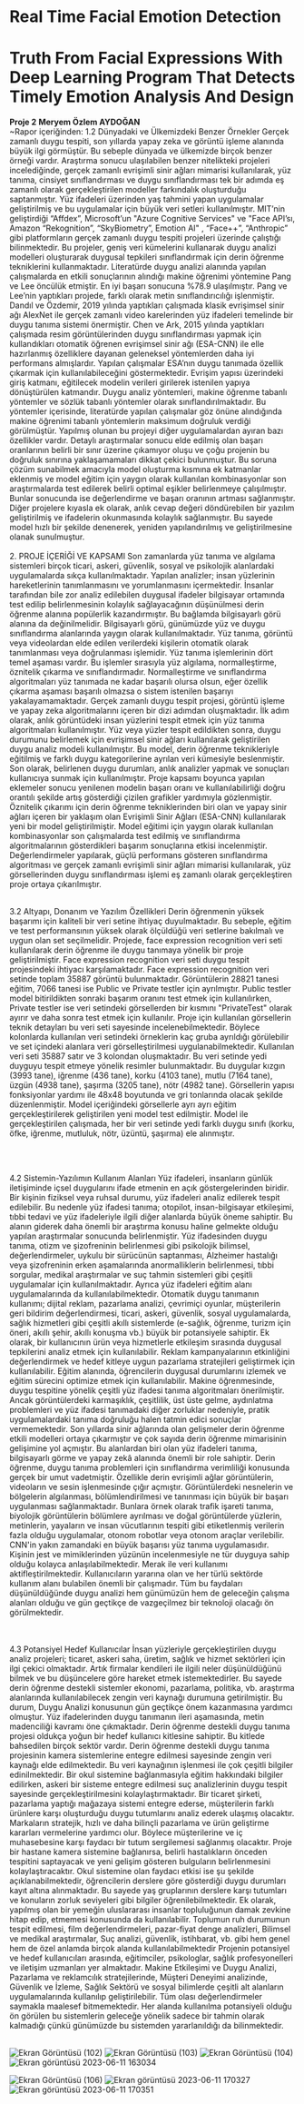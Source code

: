 # Real Time Facial Emotion Detection 
# Truth From Facial Expressions With Deep Learning Program That Detects Timely Emotion Analysis And Design
**Proje 2** **Meryem Özlem AYDOĞAN**
<br>
~Rapor içeriğinden:
1.2 Dünyadaki ve Ülkemizdeki Benzer Örnekler
Gerçek zamanlı duygu tespiti, son yıllarda yapay zeka ve görüntü işleme alanında büyük ilgi 
görmüştür. Bu sebeple dünyada ve ülkemizde birçok benzer örneği vardır. Araştırma sonucu 
ulaşılabilen benzer nitelikteki projeleri incelediğinde, gerçek zamanlı evrişimli sinir ağları 
mimarisi kullanılarak, yüz tanıma, cinsiyet sınıflandırması ve duygu sınıflandırması tek bir 
adımda eş zamanlı olarak gerçekleştirilen modeller farkındalık oluşturduğu saptanmıştır. Yüz 
ifadeleri üzerinden yaş tahmini yapan uygulamalar geliştirilmiş ve bu uygulamalar için büyük 
veri setleri kullanılmıştır.
MIT’nin geliştirdiği “Affdex”, Microsoft’un "Azure Cognitive Services" ve "Face API’sı, 
Amazon “Rekognition”, “SkyBiometry”, Emotion AI" , “Face++”, “Anthropic” gibi 
platformların gerçek zamanlı duygu tespiti projeleri üzerinde çalıştığı bilinmektedir. Bu 
projeler, geniş veri kümelerini kullanarak duygu analizi modelleri oluşturarak duygusal 
tepkileri sınıflandırmak için derin öğrenme tekniklerini kullanmaktadır.
Literatürde duygu analizi alanında yapılan çalışmalarda en etkili sonuçlarının alındığı makine 
öğrenimi yöntemine Pang ve Lee öncülük etmiştir. En iyi başarı sonucuna %78.9 ulaşılmıştır. 
Pang ve Lee’nin yaptıkları projede, farklı olarak metin sınıflandırıcılığı işlenmiştir. Dandıl ve 
Özdemir, 2019 yılında yaptıkları çalışmada klasik evrişimsel sinir ağı AlexNet ile gerçek 
zamanlı video karelerinden yüz ifadeleri temelinde bir duygu tanıma sistemi önermiştir. 
Chen ve Ark, 2015 yılında yaptıkları çalışmada resim görüntülerinden duygu sınıflandırması
yapmak için kullandıkları otomatik öğrenen evrişimsel sinir ağı (ESA-CNN) ile elle 
hazırlanmış özelliklere dayanan geleneksel yöntemlerden daha iyi performans almışlardır.
Yapılan çalışmalar ESA’nın duygu tanımada özellik çıkarmak için kullanılabileceğini 
göstermektedir. Evrişim yapısı üzerindeki giriş katmanı, eğitilecek modelin verileri girilerek 
istenilen yapıya dönüştürülen katmandır. 
Duygu analiz yöntemleri, makine öğrenme tabanlı yöntemler ve sözlük tabanlı yöntemler olarak 
sınıflandırılmaktadır. Bu yöntemler içerisinde, literatürde yapılan çalışmalar göz önüne 
alındığında makine öğrenimi tabanlı yöntemlerin maksimum doğruluk verdiği görülmüştür. 
Yapılmış olunan bu projeyi diğer uygulamalardan ayıran bazı özellikler vardır. Detaylı 
araştırmalar sonucu elde edilmiş olan başarı oranlarının belirli bir sınır üzerine çıkamıyor oluşu
ve çoğu projenin bu doğruluk sınırına yaklaşamamaları dikkat çekici bulunmuştur. Bu soruna 
çözüm sunabilmek amacıyla model oluşturma kısmına ek katmanlar eklenmiş ve model eğitim 
için yaygın olarak kullanılan kombinasyonlar son araştırmalarda test edilerek belirli optimal 
eşikler belirlenmeye çalışılmıştır. Bunlar sonucunda ise değerlendirme ve başarı oranının
artması sağlanmıştır. Diğer projelere kıyasla ek olarak, anlık cevap değeri döndürebilen bir 
yazılım geliştirilmiş ve ifadelerin okunmasında kolaylık sağlanmıştır. Bu sayede model hızlı bir 
şekilde denenerek, yeniden yapılandırılmış ve geliştirilmesine olanak sunulmuştur.
<br>
<br>
2. PROJE İÇERİĞİ VE KAPSAMI
Son zamanlarda yüz tanıma ve algılama sistemleri birçok ticari, askeri, güvenlik, sosyal ve 
psikolojik alanlardaki uygulamalarda sıkça kullanılmaktadır. Yapılan analizler; insan 
yüzlerinin hareketlerinin tanımlanmasını ve yorumlanmasını içermektedir. İnsanlar tarafından 
bile zor analiz edilebilen duygusal ifadeler bilgisayar ortamında test edilip belirlenmesinin 
kolaylık sağlayacağının düşünülmesi derin öğrenme alanına popülerlik kazandırmıştır. Bu 
bağlamda bilgisayarlı görü alanına da değinilmelidir. Bilgisayarlı görü, günümüzde yüz ve 
duygu sınıflandırma alanlarında yaygın olarak kullanılmaktadır. Yüz tanıma, görüntü veya 
videolardan elde edilen verilerdeki kişilerin otomatik olarak tanımlanması veya doğrulanması
işlemidir. Yüz tanıma işlemlerinin dört temel aşaması vardır. Bu işlemler sırasıyla yüz
algılama, normalleştirme, öznitelik çıkarma ve sınıflandırmadır. Normalleştirme ve 
sınıflandırma algoritmaları yüz tanımada ne kadar başarılı olursa olsun, eğer özellik çıkarma 
aşaması başarılı olmazsa o sistem istenilen başarıyı yakalayamamaktadır.
Gerçek zamanlı duygu tespit projesi, görüntü işleme ve yapay zeka algoritmalarını içeren bir 
dizi adımdan oluşmaktadır. İlk adım olarak, anlık görüntüdeki insan yüzlerini tespit etmek 
için yüz tanıma algoritmaları kullanılmıştır. Yüz veya yüzler tespit edildikten sonra, duygu 
durumunu belirlemek için evrişimsel sinir ağları kullanılarak geliştirilen duygu analiz modeli 
kullanılmıştır. Bu model, derin öğrenme teknikleriyle eğitilmiş ve farklı duygu kategorilerine 
ayrılan veri kümesiyle beslenmiştir. Son olarak, belirlenen duygu durumları, anlık analizler 
yapmak ve sonuçları kullanıcıya sunmak için kullanılmıştır.
Proje kapsamı boyunca yapılan eklemeler sonucu yenilenen modelin başarı oranı ve 
kullanılabilirliği doğru orantılı şekilde artış gösterdiği çizilen grafikler yardımıyla 
gözlenmiştir. Öznitelik çıkarımı için derin öğrenme tekniklerinden biri olan ve yapay sinir 
ağları içeren bir yaklaşım olan Evrişimli Sinir Ağları (ESA-CNN) kullanılarak yeni bir model 
geliştirilmiştir. 
Model eğitimi için yaygın olarak kullanılan kombinasyonlar son çalışmalarda test edilmiş ve 
sınıflandırma algoritmalarının gösterdikleri başarım sonuçlarına etkisi incelenmiştir. 
Değerlendirmeler yapılarak, güçlü performans gösteren sınıflandırma algoritması ve gerçek 
zamanlı evrişimli sinir ağları mimarisi kullanılarak, yüz görsellerinden duygu sınıflandırması 
işlemi eş zamanlı olarak gerçekleştiren proje ortaya çıkarılmıştır.
<br>
<br>

3.2 Altyapı, Donanım ve Yazılım Özellikleri
Derin öğrenmenin yüksek başarımı için kaliteli bir veri setine ihtiyaç duyulmaktadır. Bu 
sebeple, eğitim ve test performansının yüksek olarak ölçüldüğü veri setlerine bakılmalı ve 
uygun olan set seçilmelidir. Projede, face expression recognition veri seti kullanılarak derin 
öğrenme ile duygu tanımaya yönelik bir proje geliştirilmiştir. Face expression recognition veri 
seti duygu tespit projesindeki ihtiyacı karşılamaktadır. Face expression recognition veri 
setinde toplam 35887 görüntü bulunmaktadır. Görüntülerin 28821 tanesi eğitim, 7066 tanesi 
ise Public ve Private testler için ayrılmıştır. Public testler model bitirildikten sonraki başarım 
oranını test etmek için kullanılırken, Private testler ise veri setindeki görsellerden bir kısmını 
"PrivateTest" olarak ayırır ve daha sonra test etmek için kullanılır. Proje için kullanılan 
görsellerin teknik detayları bu veri seti sayesinde incelenebilmektedir. Böylece kolonlarda 
kullanılan veri setindeki örneklerin kaç gruba ayrıldığı görülebilir ve set içindeki alanlara veri 
görselleştirilmesi uygulanabilmektedir. Kullanılan veri seti 35887 satır ve 3 kolondan 
oluşmaktadır. Bu veri setinde yedi duyguyu tespit etmeye yönelik resimler bulunmaktadır. Bu 
duygular kızgın (3993 tane), iğrenme (436 tane), korku (4103 tane), mutlu (7164 tane), üzgün 
(4938 tane), şaşırma (3205 tane), nötr (4982 tane). Görsellerin yapısı fonksiyonlar yardımı ile 
48x48 boyutunda ve gri tonlarında olacak şekilde düzenlenmiştir. Model içeriğindeki 
görsellerle ayrı ayrı eğitim gerçekleştirilerek geliştirilen yeni model test edilmiştir. Model ile 
gerçekleştirilen çalışmada, her bir veri setinde yedi farklı duygu sınıfı (korku, öfke, iğrenme, 
mutluluk, nötr, üzüntü, şaşırma) ele alınmıştır.

<br>
<br>

4.2 Sistemin-Yazılımın Kullanım Alanları 
Yüz ifadeleri, insanların günlük iletişiminde içsel duygularını ifade etmenin en açık 
göstergelerinden biridir. Bir kişinin fiziksel veya ruhsal durumu, yüz ifadeleri analiz edilerek 
tespit edilebilir. Bu nedenle yüz ifadesi tanıma; otopilot, insan-bilgisayar etkileşimi, tıbbi tedavi 
ve yüz ifadeleriyle ilgili diğer alanlarda büyük öneme sahiptir. Bu alanın giderek daha önemli 
bir araştırma konusu haline gelmekte olduğu yapılan araştırmalar sonucunda belirlenmiştir. Yüz
ifadesinden duygu tanıma, otizm ve şizofreninin belirlenmesi gibi psikolojik bilimsel, 
değerlendirmeler, uykulu bir sürücünün saptanması, Alzheimer hastalığı veya şizofreninin 
erken aşamalarında anormalliklerin belirlenmesi, tıbbi sorgular, medikal araştırmalar ve suç 
tahmin sistemleri gibi çeşitli uygulamalar için kullanılmaktadır. Ayrıca yüz ifadeleri eğitim 
alanı uygulamalarında da kullanılabilmektedir. Otomatik duygu tanımanın kullanımı; dijital 
reklam, pazarlama analizi, çevrimiçi oyunlar, müşterilerin geri bildirim değerlendirmesi, ticari, 
askeri, güvenlik, sosyal uygulamalarda, sağlık hizmetleri gibi çeşitli akıllı sistemlerde (e-sağlık, 
öğrenme, turizm için öneri, akıllı şehir, akıllı konuşma vb.) büyük bir potansiyele sahiptir. Ek 
olarak, bir kullanıcının ürün veya hizmetlerle etkileşim sırasında duygusal tepkilerini analiz 
etmek için kullanılabilir. Reklam kampanyalarının etkinliğini değerlendirmek ve hedef kitleye 
uygun pazarlama stratejileri geliştirmek için kullanılabilir. Eğitim alanında, öğrencilerin 
duygusal durumlarını izlemek ve eğitim sürecini optimize etmek için kullanılabilir.
Makine öğrenmesinde, duygu tespitine yönelik çeşitli yüz ifadesi tanıma algoritmaları 
önerilmiştir. Ancak görüntülerdeki karmaşıklık, çeşitlilik, üst üste gelme, aydınlatma 
problemleri ve yüz ifadesi tanımadaki diğer zorluklar nedeniyle, pratik uygulamalardaki tanıma 
doğruluğu halen tatmin edici sonuçlar vermemektedir. Son yıllarda sinir ağlarında olan 
gelişmeler derin öğrenme etkili modelleri ortaya çıkarmıştır ve çok sayıda derin öğrenme 
mimarisinin gelişimine yol açmıştır. Bu alanlardan biri olan yüz ifadeleri tanıma, bilgisayarlı 
görme ve yapay zekâ alanında önemli bir role sahiptir. Derin öğrenme, duygu tanıma 
problemleri için sınıflandırma verimliliği konusunda gerçek bir umut vadetmiştir. Özellikle 
derin evrişimli ağlar görüntülerin, videoların ve sesin işlenmesinde çığır açmıştır.
Görüntülerdeki nesnelerin ve bölgelerin algılanması, bölümlendirilmesi ve tanınması için 
büyük bir başarı uygulanması sağlanmaktadır.
Bunlara örnek olarak trafik işareti tanıma, biyolojik görüntülerin bölümlere ayrılması ve doğal 
görüntülerde yüzlerin, metinlerin, yayaların ve insan vücutlarının tespiti gibi etiketlenmiş 
verilerin fazla olduğu uygulamalar, otonom robotlar veya otonom araçlar verilebilir. CNN'in 
yakın zamandaki en büyük başarısı yüz tanıma uygulamasıdır. Kişinin jest ve mimiklerinden
yüzünün incelenmesiyle ne tür duyguya sahip olduğu kolayca anlaşılabilmektedir. Merak ile 
veri kullanımı aktifleştirilmektedir. Kullanıcıların yararına olan ve her türlü sektörde kullanım 
alanı bulabilen önemli bir çalışmadır. Tüm bu faydaları düşünüldüğünde duygu analizi hem 
günümüzün hem de geleceğin çalışma alanları olduğu ve gün geçtikçe de vazgeçilmez bir 
teknoloji olacağı ön görülmektedir.

<br>
<br>
4.3 Potansiyel Hedef Kullanıcılar
İnsan yüzleriyle gerçekleştirilen duygu analiz projeleri; ticaret, askeri saha, üretim, sağlık ve 
hizmet sektörleri için ilgi çekici olmaktadır. Artık firmalar kendileri ile ilgili neler 
düşünüldüğünü bilmek ve bu düşüncelere göre hareket etmek istemektedirler. Bu sayede derin 
öğrenme destekli sistemler ekonomi, pazarlama, politika, vb. araştırma alanlarında 
kullanılabilecek zengin veri kaynağı durumuna getirilmiştir. Bu durum, Duygu Analizi 
konusunun gün geçtikçe önem kazanmasına yardımcı olmuştur. Yüz ifadelerinden duygu 
tanımanın ileri aşamasında, metin madenciliği kavramı öne çıkmaktadır.
Derin öğrenme destekli duygu tanıma projesi oldukça yoğun bir hedef kullanıcı kitlesine 
sahiptir. Bu kitlede bahsedilen birçok sektör vardır. Derin öğrenme destekli duygu tanıma 
projesinin kamera sistemlerine entegre edilmesi sayesinde zengin veri kaynağı elde 
edilmektedir. Bu veri kaynağının işlenmesi ile çok çeşitli bilgiler edinilmektedir. Bir okul 
sistemine bağlanmasıyla eğitim hakkındaki bilgiler edilirken, askeri bir sisteme entegre 
edilmesi suç analizlerinin duygu tespit sayesinde gerçekleştirilmesini kolaylaştırmaktadır. Bir 
ticaret şirketi, pazarlama yaptığı mağazaya sistemi entegre ederse, müşterilerin farklı ürünlere 
karşı oluşturduğu duygu tutumlarını analiz ederek ulaşmış olacaktır. Markaların stratejik, hızlı 
ve daha bilinçli pazarlama ve ürün geliştirme kararları vermelerine yardımcı olur. Böylece 
müşterilerine ve iç muhasebesine karşı faydacı bir tutum sergilemesi sağlanmış olacaktır. Proje 
bir hastane kamera sistemine bağlanırsa, belirli hastalıkların önceden tespitini saptayacak ve 
yeni gelişim gösteren bulguların belirlenmesini kolaylaştıracaktır. Okul sistemine olan faydacı 
etkisi ise şu şekilde açıklanabilmektedir, öğrencilerin derslere göre gösterdiği duygu durumları 
kayıt altına alınmaktadır. Bu sayede yaş gruplarının derslere karşı tutumları ve konuların zorluk 
seviyeleri gibi bilgiler öğrenilebilmektedir. Ek olarak, yapılmış olan bir yemeğin uluslararası 
insanlar topluluğunun damak zevkine hitap edip, etmemesi konusunda da kullanılabilir. 
Toplumun ruh durumunun tespit edilmesi, film değerlendirmeleri, pazar-fiyat denge analizleri, 
Bilimsel ve medikal araştırmalar, Suç analizi, güvenlik, istihbarat, vb. gibi hem genel hem de 
özel anlamda birçok alanda kullanılabilmektedir Projenin potansiyel ve hedef kullanıcıları 
arasında, eğitimciler, psikologlar, sağlık profesyonelleri ve iletişim uzmanları yer almaktadır. 
Makine Etkileşimi ve Duygu Analizi, Pazarlama ve reklamcılık stratejilerinde, Müşteri 
Deneyimi analizinde, Güvenlik ve İzleme, Sağlık Sektörü ve sosyal bilimlerde çeşitli alt 
alanların uygulamalarında kullanılıp geliştirilebilir. Tüm olası değerlendirmeler saymakla 
maalesef bitmemektedir. Her alanda kullanılma potansiyeli olduğu ön görülen bu sistemlerin 
geleceğe yönelik sadece bir tahmin olarak kalmadığı çünkü günümüzde bu sistemden 
yararlanıldığı da bilinmektedir.

<br>
<br>

![Ekran Görüntüsü (102)](https://github.com/meryemozlem/real_time_facial_emotion_detection/assets/82104183/f560dbaa-2adb-4e6d-8541-1549dc06d64b)
![Ekran Görüntüsü (103)](https://github.com/meryemozlem/real_time_facial_emotion_detection/assets/82104183/b22230dd-e68c-4ba4-b43c-efc1a7a48660)
![Ekran Görüntüsü (104)](https://github.com/meryemozlem/real_time_facial_emotion_detection/assets/82104183/d885fb4f-0ef9-4439-9b6f-a485408b4ab2)
![Ekran görüntüsü 2023-06-11 163034](https://github.com/meryemozlem/real_time_facial_emotion_detection/assets/82104183/4787e6f7-1c60-4fea-ace5-f6d5e4d04ebb)

![Ekran Görüntüsü (106)](https://github.com/meryemozlem/real_time_facial_emotion_detection/assets/82104183/0e1a1911-2a6c-4e11-8672-b925a7f60399)
![Ekran görüntüsü 2023-06-11 170327](https://github.com/meryemozlem/real_time_facial_emotion_detection/assets/82104183/bcb8dac7-2ddc-4f8c-b789-d985dc287257)
![Ekran görüntüsü 2023-06-11 170351](https://github.com/meryemozlem/real_time_facial_emotion_detection/assets/82104183/8492315d-48a1-479f-977e-477ad0860de6)



